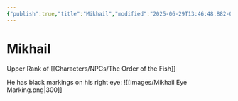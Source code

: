 ```yaml
---
{"publish":true,"title":"Mikhail","modified":"2025-06-29T13:46:48.882-07:00","cssclasses":""}
---
```




# Mikhail

Upper Rank of [[Characters/NPCs/The Order of the Fish]]

He has black markings on his right eye: 
![[Images/Mikhail Eye Marking.png|300]]
